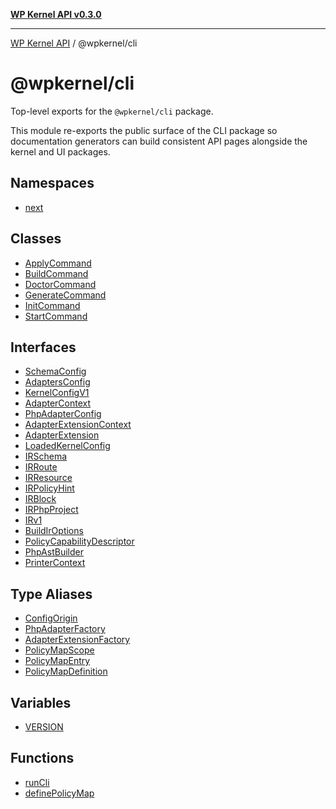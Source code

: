 [**WP Kernel API v0.3.0**](../../README.md)

---

[WP Kernel API](../../README.md) / @wpkernel/cli

# @wpkernel/cli

Top-level exports for the `@wpkernel/cli` package.

This module re-exports the public surface of the CLI package so
documentation generators can build consistent API pages alongside the
kernel and UI packages.

## Namespaces

- [next](namespaces/next/README.md)

## Classes

- [ApplyCommand](classes/ApplyCommand.md)
- [BuildCommand](classes/BuildCommand.md)
- [DoctorCommand](classes/DoctorCommand.md)
- [GenerateCommand](classes/GenerateCommand.md)
- [InitCommand](classes/InitCommand.md)
- [StartCommand](classes/StartCommand.md)

## Interfaces

- [SchemaConfig](interfaces/SchemaConfig.md)
- [AdaptersConfig](interfaces/AdaptersConfig.md)
- [KernelConfigV1](interfaces/KernelConfigV1.md)
- [AdapterContext](interfaces/AdapterContext.md)
- [PhpAdapterConfig](interfaces/PhpAdapterConfig.md)
- [AdapterExtensionContext](interfaces/AdapterExtensionContext.md)
- [AdapterExtension](interfaces/AdapterExtension.md)
- [LoadedKernelConfig](interfaces/LoadedKernelConfig.md)
- [IRSchema](interfaces/IRSchema.md)
- [IRRoute](interfaces/IRRoute.md)
- [IRResource](interfaces/IRResource.md)
- [IRPolicyHint](interfaces/IRPolicyHint.md)
- [IRBlock](interfaces/IRBlock.md)
- [IRPhpProject](interfaces/IRPhpProject.md)
- [IRv1](interfaces/IRv1.md)
- [BuildIrOptions](interfaces/BuildIrOptions.md)
- [PolicyCapabilityDescriptor](interfaces/PolicyCapabilityDescriptor.md)
- [PhpAstBuilder](interfaces/PhpAstBuilder.md)
- [PrinterContext](interfaces/PrinterContext.md)

## Type Aliases

- [ConfigOrigin](type-aliases/ConfigOrigin.md)
- [PhpAdapterFactory](type-aliases/PhpAdapterFactory.md)
- [AdapterExtensionFactory](type-aliases/AdapterExtensionFactory.md)
- [PolicyMapScope](type-aliases/PolicyMapScope.md)
- [PolicyMapEntry](type-aliases/PolicyMapEntry.md)
- [PolicyMapDefinition](type-aliases/PolicyMapDefinition.md)

## Variables

- [VERSION](variables/VERSION.md)

## Functions

- [runCli](functions/runCli.md)
- [definePolicyMap](functions/definePolicyMap.md)
